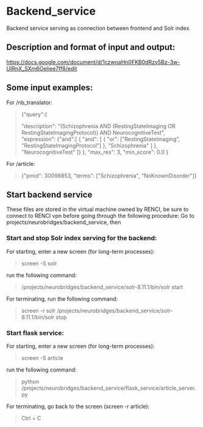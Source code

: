 # Backend_service
Backend service serving as connection between frontend and Solr index.

## Description and format of input and output:

https://docs.google.com/document/d/1czwoaHn0FKB0dRzv5Bz-3w-UIRnX_SXm6OeIiee7ff8/edit

## Some input examples:

For /nb_translator:

>{"query":{
>        
>  "description": "(Schizophrenia AND (RestingStateImaging OR RestingStateImagingProtocol)) AND NeurocognitiveTest",
>  "expression": {"and":[
>    {
>      "and": [ 
>        { "or": ["RestingStateImaging", "RestingStateImagingProtocol"] },
>        "Schizophrenia"
>      ]
>    },
>    "NeurocognitiveTest"
>  ]}
>},
>"max_res": 3,
>"min_score": 0.0 
>}

For /article:

>{"pmid": 30098853, "terms": ["Schizophrenia", "NoKnownDisorder"]}


## Start backend service
  These files are stored in the virtual machine owned by RENCI, be sure to connect to RENCI vpn before going through the following procedure:
  Go to projects/neurobridges/backend_service, then

### Start and stop Solr index serving for the backend:
  
 For starting, enter a new screen (for long-term processes):
 
 > screen -S solr
 
 run the following command:
 
 > /projects/neurobridges/backend_service/solr-8.11.1/bin/solr start
 
 For terminating, run the following command:
 
 > screen -r solr
 > /projects/neurobridges/backend_service/solr-8.11.1/bin/solr stop

### Start flask service:

  For starting, enter a new screen (for long-term processes):
 
  > screen -S article
 
  run the following command:
  
  > python /projects/neurobridges/backend_service/flask_service/article_server.py
  
  For terminating, go back to the screen (screen -r article):
  
  > Ctrl + C

